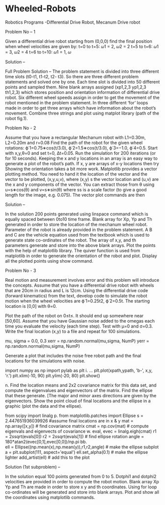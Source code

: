 # Wheeled-Robots
Robotics Programs -Differential Drive Robot, Mecanum Drive robot

Problem No – 1

Given a differential drive robot starting from (0,0,0) find the final position when wheel velocities are
given by:
t=0 to t=5: 𝜔1 = 2, 𝜔2 = 2
t=5 to t=6: 𝜔1 = 3, 𝜔2 = 4
t=6 to t=10: 𝜔1 = 1, 𝜔


Solution –

Full Problem Solution – The problem statement is divided into three different time slots (t0-t1, t1-t2, t2- t3). So there are three different problem statements and solved one by one. Each time slot is divided into 50 different points and sampled them. Nine blank arrays assigned (xp1,2,3 yp1,2,3 th1,2,3) which stores position and orientation information of differential drive robot. Six different wheel speeds assign in order to get the movement of the robot mentioned in the problem statement. In three different ‘for’ loops made in order to get three arrays which have information about the robot’s movement. Combine three strings and plot using matplot library (path of the robot fig.1).

Problem No - 2

Assume that you have a rectangular Mechanum robot with L1=0.30m, L2=0.20m and r=0.08 Find the path of the robot for the given wheel rotations: ϕ˙1=0.75∗cos(t/3.0), ϕ˙2=1.5∗cos(t/3.0), ϕ˙3=−1.0, ϕ˙4=0.5. Start with x,y,θ=0 and set t=0, Δt=0.05. Run the simulation for 200 iterations (or for 10 seconds). Keeping the x and y locations in an array is an easy way to generate a plot of the robot’s path. If x, y are arrays of x-y locations then try
Showing the orientation takes a bit more work. Matplotlib provides a vector plotting method. You need to hand it the location of the vector and the vector to be plotted, (x,y,u,v), where (x,y) s the vector location and (u,v) are the x and y components of the vector. You can extract those from θ using u=s∗cos(θ) and v=s∗sin(θ) where ss is a scale factor (to give a good length for the image, e.g. 0.075). The vector plot commands are then

Solution – 

In the solution 200 points generated using linspace command which is equally spaced between 0to10 time frame. Blank array for Xp, Yp and Th generated in order to store the location of the mechanum wheel robot. Parameter of the robot is already provided in the problem statement. A B and C are the vehicle equation used from the textbook which is used to generate state co-ordinates of the robot. The array of x,y, and th parameters generate and store into the above blank arrays. Plot the points with the help of matplotlib library. The quiver function is used from matplotlib in order to generate the orientation of the robot and plot. Display all the plotted points using show command.

Problem No - 3

Real motion and measurement involves error and this problem will introduce the concepts. Assume that you have a differential drive robot with wheels that are 20cm in radius and L is 12cm. Using the differential drive code (forward kinematics) from the text, develop code to simulate the robot motion when the wheel velocities are ϕ˙1=0.25t2, ϕ˙2=0.5t. The starting location is [0,0] with θ=0. 

Plot the path of the robot on 0≤t≤. It should end up somewhere near [50,60]. 
Assume that you have Gaussian noise added to the omegas each time you evaluate the velocity (each time step). Test with μ=0 and σ=0.3. Write the final location (x,y) to a file and repeat for 100 simulations.

mu, sigma = 0.0, 0.3 
xerr = np.random.normal(mu,sigma, NumP) 
yerr = np.random.normal(mu,sigma, NumP)

Generate a plot that includes the noise free robot path and the final locations for the simulations with noise. 

import numpy as np 
import pylab as plt i. ... 
plt.plot(xpath,ypath, 'b-', x,y, 'r.') 
plt.xlim(-10, 90) 
plt.ylim(-20, 80) 
plt.show()

n. Find the location means and 2x2 covariance matrix for this data set, and compute the eigenvalues and eigenvectors of the matrix. Find the ellipse that these generate. [The major and minor axes directions are given by the eigenvectors. Show the point cloud of final locations and the ellipse in a graphic (plot the data and the ellipse).

from scipy import linalg p. from matplotlib.patches import Ellipse 
s = 2.447651936039926 #assume final locations are in x & y 
mat = np.array([x,y]) # find covariance matrix 
cmat = np.cov(mat) # compute eigenvals and eigenvects of covariance w. eval, evec = linalg.eigh(cmat) 
r1 = 2*s*sqrt(evals[0]) 
r2 = 2*s*sqrt(evals[1]) # find ellipse rotation 
angle = 180*atan2(evec[0,1],evec[0,0])/np.pi bb.  
ell = Ellipse((np.mean(x),np.mean(y)),r1,r2,angle) # make the ellipse subplot 
a = plt.subplot(111, aspect='equal') 
ell.set_alpha(0.1) # make the ellipse lighter 
add_artist(ell) # add this to the plot

Solution (1st subproblem) – 

In the solution equal 100 points generated from 0 to 5. Dotphi1 and dotphi2 velocities are provided in order to compute the robot motion. Blank array Xp Yp and Th are made in order to store x y and th coordinates. Using for loop co-ordinates will be generated and store into blank arrays. Plot and show all the coordinates using matplotlib commands.





